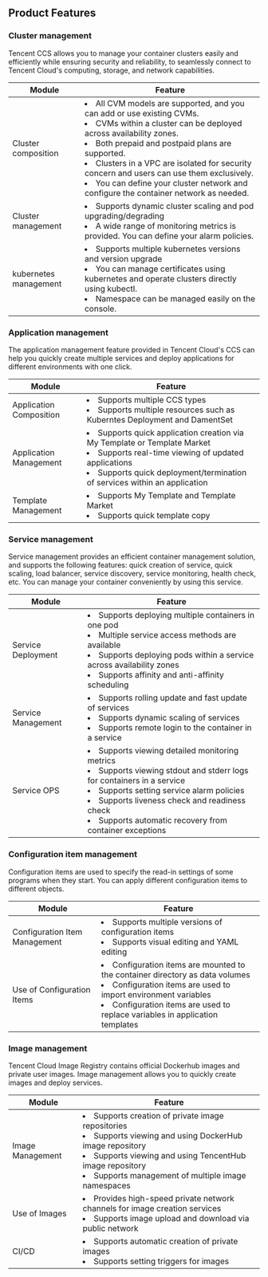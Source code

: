 ## Product Features
### Cluster management
Tencent CCS allows you to manage your container clusters easily and efficiently while ensuring security and reliability, to seamlessly connect to Tencent Cloud's computing, storage, and network capabilities.

| Module | Feature |
|---|------|
| Cluster composition | <li>All CVM models are supported, and you can add or use existing CVMs.</b><br><li>CVMs within a cluster can be deployed across availability zones.</b><br><li>Both prepaid and postpaid plans are supported.</b><br><li>Clusters in a VPC are isolated for security concern and users can use them exclusively.</b><br><li>You can define your cluster network and configure the container network as needed. |
| Cluster management | <li>Supports dynamic cluster scaling and pod upgrading/degrading</b><br><li>A wide range of monitoring metrics is provided. You can define your alarm policies.</b><br> |
| kubernetes management | <li>Supports multiple kubernetes versions and version upgrade</b><br><li>You can manage certificates using kubernetes and operate clusters directly using kubectl.</b><br><li>Namespace can be managed easily on the console. |

### Application management
The application management feature provided in Tencent Cloud's CCS can help you quickly create multiple services and deploy applications for different environments with one click.

| Module | Feature |
|---|------|
| Application Composition | <li>Supports multiple CCS types</b><br><li>Supports multiple resources such as Kuberntes Deployment and DamentSet |
| Application Management | <li>Supports quick application creation via My Template or Template Market</b><br><li>Supports real-time viewing of updated applications</b><br><li>Supports quick deployment/termination of services within an application |
| Template Management | <li>Supports My Template and Template Market</b><br> <li>Supports quick template copy |
### Service management
Service management provides an efficient container management solution, and supports the following features: quick creation of service, quick scaling, load balancer, service discovery, service monitoring, health check, etc. You can manage your container conveniently by using this service.

| Module | Feature |
|---|------|
| Service Deployment | <li>Supports deploying multiple containers in one pod</b><br><li>Multiple service access methods are available</b><br><li>Supports deploying pods within a service across availability zones</b><br><li>Supports affinity and anti-affinity scheduling |
| Service Management | <li>Supports rolling update and fast update of services</b><br><li>Supports dynamic scaling of services</b><br><li>Supports remote login to the container in a service |
| Service OPS | <li>Supports viewing detailed monitoring metrics</b><br><li>Supports viewing stdout and stderr logs for containers in a service</b><br><li>Supports setting service alarm policies</b><br><li>Supports liveness check and readiness check</b><br><li>Supports automatic recovery from container exceptions |
### Configuration item management
Configuration items are used to specify the read-in settings of some programs when they start. You can apply different configuration items to different objects.

| Module | Feature |
|---|------|
| Configuration Item Management | <li>Supports multiple versions of configuration items</b><br><li>Supports visual editing and YAML editing |
| Use of Configuration Items | <li>Configuration items are mounted to the container directory as data volumes</b><br><li>Configuration items are used to import environment variables</b><br><li>Configuration items are used to replace variables in application templates |
### Image management
Tencent Cloud Image Registry contains official Dockerhub images and private user images. Image management allows you to quickly create images and deploy services.

| Module | Feature |
|---|------|
| Image Management | <li>Supports creation of private image repositories</b><br><li>Supports viewing and using DockerHub image repository</b><br><li>Supports viewing and using TencentHub image repository</b><br><li>Supports management of multiple image namespaces |
| Use of Images | <li>Provides high-speed private network channels for image creation services</b><br><li>Supports image upload and download via public network |
| CI/CD | <li>Supports automatic creation of private images</b><br><li> Supports setting triggers for images</b><br> |

